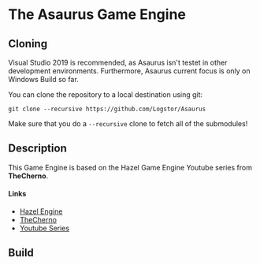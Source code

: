 # The Asaurus Game Engine

## Cloning
Visual Studio 2019 is recommended, as Asaurus isn't testet in other development environments. Furthermore, Asaurus current focus is only on Windows Build so far.

You can clone the repository to a local destination using git:

`git clone --recursive https://github.com/Logstor/Asaurus`

Make sure that you do a `--recursive` clone to fetch all of the submodules!

## Description
This Game Engine is based on the Hazel Game Engine Youtube series from **TheCherno**.

#### Links
* [Hazel Engine](https://github.com/TheCherno/Hazel)
* [TheCherno](https://www.youtube.com/user/TheChernoProject)
* [Youtube Series](https://www.youtube.com/playlist?list=PLlrATfBNZ98dC-V-N3m0Go4deliWHPFwT)

## Build
